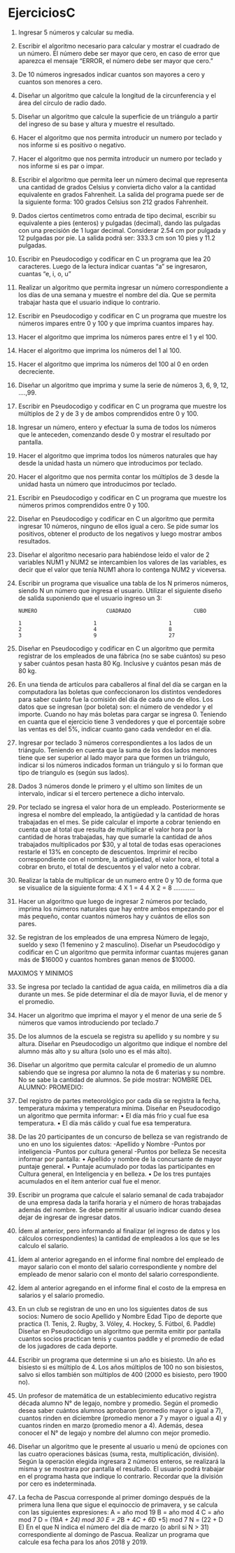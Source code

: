 # EjerciciosC

1.	Ingresar 5 números y calcular su media.

2.	Escribir el algoritmo necesario para calcular y mostrar el cuadrado de un número. El número debe ser mayor que cero, en caso de error que aparezca el mensaje “ERROR, el número debe ser mayor que cero.”

3.	De 10 números ingresados indicar cuantos son mayores a cero y cuantos son menores a cero. 

4.	Diseñar un algoritmo que calcule la longitud de la circunferencia y el área del círculo de radio dado.

5.	Diseñar un algoritmo que calcule la superficie de un triángulo a partir del ingreso de su base y altura y muestre el resultado. 

6.	Hacer el algoritmo que nos permita introducir un numero por teclado y nos informe si es positivo o negativo.

7.	Hacer el algoritmo que nos permita introducir un numero por teclado y nos informe si es par o impar.

8.	Escribir el algoritmo que permita leer un número decimal que representa una cantidad de grados Celsius y convierta dicho valor a la cantidad equivalente en grados Fahrenheit. La salida del programa puede ser de la siguiente forma: 100 grados Celsius son 212 grados Fahrenheit.

9.	Dados ciertos centímetros como entrada de tipo decimal, escribir su equivalente a pies (enteros) y pulgadas (decimal), dando las pulgadas con una precisión de 1 lugar decimal. Considerar 2.54 cm por pulgada y 12 pulgadas por pie. La salida podrá ser: 333.3 cm son 10 pies y 11.2 pulgadas. 

10.	Escribir en Pseudocodigo y codificar en C un programa que lea 20 caracteres. Luego de la lectura indicar cuantas “a” se ingresaron, cuantas “e, i, o, u”

11.	Realizar un algoritmo que permita ingresar un número correspondiente a los días de una semana y muestre el nombre del día. Que se permita trabajar hasta que el usuario indique lo contrario. 

12.	Escribir en Pseudocodigo y codificar en C un programa que muestre los números impares entre 0 y 100 y que imprima cuantos impares hay. 

13.	Hacer el algoritmo que imprima los números pares entre el 1 y el 100.

14.	Hacer el algoritmo que imprima los números del 1 al 100.

15.	Hacer el algoritmo que imprima los números del 100 al 0 en orden decreciente.

16.	Diseñar un algoritmo que imprima y sume la serie de números 3, 6, 9, 12, ….,99.

17.	Escribir en Pseudocodigo y codificar en C un programa que muestre los múltiplos de 2 y de 3 y de ambos comprendidos entre 0 y 100.

18.	Ingresar un número, entero y efectuar la suma de todos los números que le anteceden, comenzando desde 0 y mostrar el resultado por pantalla.

19.	Hacer el algoritmo que imprima todos los números naturales que hay desde la unidad hasta un número que introducimos por teclado.

20.	Hacer el algoritmo que nos permita contar los múltiplos de 3 desde la unidad hasta un número que introducimos por teclado.

21.	Escribir en Pseudocodigo y codificar en C un programa que muestre los números primos comprendidos entre 0 y 100.

22.	Diseñar en Pseudocodigo y codificar en C un algoritmo que permita ingresar 10 números, ninguno de ellos igual a cero. Se pide sumar los positivos, obtener el producto de los negativos y luego mostrar ambos resultados.

23.	Diseñar el algoritmo necesario para habiéndose leído el valor de 2 variables NUM1 y NUM2 se intercambien los valores de las variables, es decir que el valor que tenía NUM1 ahora lo contenga NUM2 y viceversa.

24.	Escribir un programa que visualice una tabla de los N primeros números, siendo N un número que ingresa el usuario. Utilizar el siguiente diseño de salida suponiendo que el usuario ingreso un 3:

		NUMERO						CUADRADO					CUBO

		1						1						1
		2						4						8
		3						9						27	
	

25.	Diseñar en Pseudocodigo y codificar en C un algoritmo que permita registrar de los empleados de una fábrica (no se sabe cuántos) su peso y saber cuántos pesan hasta 80 Kg. Inclusive y cuántos pesan más de 80 kg.

26.	En una tienda de artículos para caballeros al final del día se cargan en la computadora las boletas que confeccionaron los distintos vendedores para saber cuánto fue la comisión del día de cada uno de ellos. Los datos que se ingresan (por boleta) son: el número de vendedor y el importe. Cuando no hay más boletas para cargar se ingresa 0. Teniendo en cuanta que el ejercicio tiene 3 vendedores y que el porcentaje sobre las ventas es del 5%, indicar cuanto gano cada vendedor en el día. 

27.	Ingresar por teclado 3 números correspondientes a los lados de un triángulo. Teniendo en cuenta que la suma de los dos lados menores tiene que ser superior al lado mayor para que formen un triángulo, indicar si los números indicados forman un triángulo y si lo forman que tipo de triangulo es (según sus lados).

28.	Dados 3 números donde le primero y el ultimo son límites de un intervalo, indicar si el tercero pertenece a dicho intervalo. 

29.	Por teclado se ingresa el valor hora de un empleado. Posteriormente se ingresa el nombre del empleado, la antigüedad y la cantidad de horas trabajadas en el mes. Se pide calcular el importe a cobrar teniendo en cuenta que al total que resulta de multiplicar el valor hora por la cantidad de horas trabajadas, hay que sumarle la cantidad de años trabajados multiplicados por $30, y al total de todas esas operaciones restarle el 13% en concepto de descuentos. Imprimir el recibo correspondiente con el nombre, la antigüedad, el valor hora, el total a cobrar en bruto, el total de descuentos y el valor neto a cobrar.

30.	Realizar la tabla de multiplicar de un numero entre 0 y 10 de forma que se visualice de la siguiente forma:
4 X 1  = 4
4 X 2 = 8
…………

31.	Hacer un algoritmo que luego de ingresar 2 números por teclado, imprima los números naturales que hay entre ambos empezando por el más pequeño, contar cuantos números hay y cuántos de ellos son pares. 

32.	Se registran de los empleados de una empresa Número de legajo, sueldo y sexo (1 femenino y 2 masculino). Diseñar un Pseudocódigo y codificar en C un algoritmo que permita informar cuantas mujeres ganan más de $16000 y cuantos hombres ganan menos de $10000. 

MAXIMOS Y MINIMOS

33.	Se ingresa por teclado la cantidad de agua caída, en milímetros día a día durante un mes. Se pide determinar el día de mayor lluvia, el de menor y el promedio. 

34.	Hacer un algoritmo que imprima el mayor y el menor de una serie de 5 números que vamos introduciendo por teclado.7

35.	De los alumnos de la escuela se registra su apellido y su nombre y su altura. Diseñar en Pseudocodigo un algoritmo que indique el nombre del alumno más alto y su altura (solo uno es el más alto).

36.	Diseñar un algoritmo que permita calcular el promedio de un alumno sabiendo que se ingresa por alumno la nota de 6 materias y su nombre. No se sabe la cantidad de alumnos. Se pide mostrar: 
NOMBRE DEL ALUMNO:            PROMEDIO:

37.	Del registro de partes meteorológico por cada día se registra la fecha, temperatura máxima y temperatura mínima. Diseñar en Pseudocodigo un algoritmo que permita informar:
•	El día más frio y cual fue esa temperatura.
•	El día más cálido y cual fue esa temperatura.

38.	De las 20 participantes de un concurso de belleza se van registrando de uno en uno los siguientes datos:
-Apellido y Nombre
-Puntos por inteligencia
-Puntos por cultura general
-Puntos por belleza
Se necesita informar por pantalla:
•	Apellido y nombre de la concursante de mayor puntaje general.
•	Puntaje acumulado por todas las participantes en Cultura general, en Inteligencia y en belleza.
•	De los tres puntajes acumulados en el ítem anterior cual fue el menor.

39.	Escribir un programa que calcule el salario semanal de cada trabajador de una empresa dada la tarifa horaria y el número de horas trabajadas además del nombre. Se debe permitir al usuario indicar cuando desea dejar de ingresar de ingresar datos.

40.	Ídem al anterior, pero informando al finalizar (el ingreso de datos y los cálculos correspondientes) la cantidad de empleados a los que se les calculo el salario.

41.	Ídem al anterior agregando en el informe final nombre del empleado de mayor salario con el monto del salario correspondiente y nombre del empleado de menor salario con el monto del salario correspondiente.

42.	Ídem al anterior agregando en el informe final el costo de la empresa en salarios y el salario promedio.

43.	En un club se registran de uno en uno los siguientes datos de sus socios:
Numero de socio
Apellido y Nombre
Edad
Tipo de deporte que practica (1. Tenis, 2. Rugby, 3. Vóley, 4. Hockey, 5. Fútbol, 6. Paddle)
Diseñar en Pseudocódigo un algoritmo que permita emitir por pantalla cuantos socios practican tenis y cuantos paddle y el promedio de edad de los jugadores de cada deporte. 

44.	Escribir un programa que determine si un año es bisiesto. Un año es bisiesto si es múltiplo de 4. Los años múltiplos de 100 no son bisiestos, salvo si ellos también son múltiplos de 400 (2000 es bisiesto, pero 1900 no).

45.	Un profesor de matemática de un establecimiento educativo registra década alumno N° de legajo, nombre y promedio. Según el promedio desea saber cuántos alumnos aprobaron (promedio mayor o igual a 7), cuantos rinden en diciembre (promedio menor a 7 y mayor o igual a 4) y cuantos rinden en marzo (promedio menor a 4). Además, desea conocer el N° de legajo y nombre del alumno con mejor promedio.
 
46.	Diseñar un algoritmo que le presente al usuario u menú de opciones con las cuatro operaciones básicas (suma, resta, multiplicación, división). Según la operación elegida ingresara 2 números enteros, se realizará la misma y se mostrara por pantalla el resultado. El usuario podrá trabajar en el programa hasta que indique lo contrario. Recordar que la división por cero es indeterminada.

47.	La fecha de Pascua corresponde al primer domingo después de la primera luna llena que sigue el equinoccio de primavera, y se calcula con las siguientes expresiones:
A = año mod 19
B = año mod 4
C = año mod 7
D = (19*A + 24) mod 30
E = 2*B + 4*C + 6*D +5) mod 7
N = (22 + D E)
En el que N indica el número del día de marzo (o abril si N > 31) correspondiente al domingo de Pascua.
Realizar un programa que calcule esa fecha para los años 2018 y 2019. 

